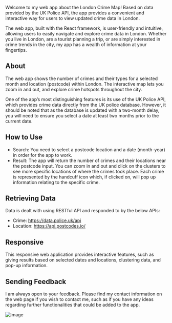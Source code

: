 
Welcome to my web app about the London Crime Map! Based on data provided by the UK Police API, the app provides a convenient and interactive way for users to view updated crime data in London.

The web app, built with the React framework, is user-friendly and intuitive, allowing users to easily navigate and explore crime data in London. Whether you live in London, are a tourist planning a trip, or are simply interested in crime trends in the city, my app has a wealth of information at your fingertips.

## About
The web app shows the number of crimes and their types for a selected month and location (postcode) within London. The interactive map lets you zoom in and out, and explore crime hotspots throughout the city. 

One of the app’s most distinguishing features is its use of the UK Police API, which provides crime data directly from the UK police database. However, it should be noted that as the database is updated with a two-month delay, you will need to ensure you select a date at least two months prior to the current date.

## How to Use

- Search: You need to select a postcode location and a date (month-year) in order for the app to work. 
- Result: The app will return the number of crimes and their locations near the postcode input. 
You can zoom in and out and click on the clusters to see more specific locations of where the crimes took place. Each crime is represented by the handcuff icon which, if clicked on, will pop up information relating to the specific crime. 

## Retrieving Data

Data is dealt with using RESTful API and responded to by the below APIs:

- Crime: https://data.police.uk/api
- Location: https://api.postcodes.io/

## Responsive

This responsive web application provides interactive features, such as giving results based on selected dates and locations, clustering data, and pop-up information. 

## Sending Feedback

I am always open to your feedback. Please find my contact information on the web page if you wish to contact me, such as if you have any ideas regarding further functionalities that could be added to the app.

![image](https://user-images.githubusercontent.com/121313767/234014807-bb037229-9e40-458b-b32d-a78eeaac7cf8.png)
